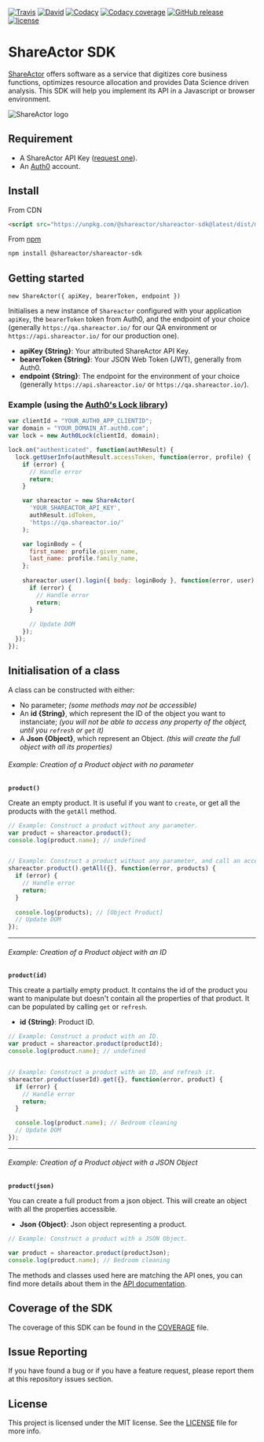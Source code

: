 [![Travis](https://img.shields.io/travis/shareactorIO/javascript-sdk/master.svg?style=flat-square)](https://travis-ci.org/shareactorIO/javascript-sdk.svg?branch=master)
[![David](https://img.shields.io/david/shareactorIO/javascript-sdk.svg?style=flat-square)](https://david-dm.org/shareactorIO/javascript-sdk)
[![Codacy](https://img.shields.io/codacy/grade/d19b1c3168204a07b0582303138d5cc4.svg?style=flat-square)](https://www.codacy.com/app/NicolasBonduel/javascript-sdk)
[![Codacy coverage](https://img.shields.io/codacy/coverage/d19b1c3168204a07b0582303138d5cc4.svg?style=flat-square)](https://www.codacy.com/app/NicolasBonduel/javascript-sdk)
[![GitHub release](https://img.shields.io/github/release/shareactorIO/javascript-sdk.svg?style=flat-square)](https://github.com/shareactorIO/javascript-sdk/releases)
[![license](https://img.shields.io/github/license/shareactorIO/javascript-sdk.svg?style=flat-square)](LICENSE.md)

# ShareActor SDK

[ShareActor](https://www.shareactor.io) offers software as a service that digitizes core business functions, optimizes resource allocation and provides Data Science driven analysis. This SDK will help you implement its API in a Javascript or browser environment.

![ShareActor logo](https://preview.ibb.co/eAqEfF/Artboard_1.png)

## Requirement

- A ShareActor API Key ([request one](mailto:hello@shareactor.io)).
- An [Auth0](https://auth0.com/) account.

## Install

From CDN

```html
<script src="https://unpkg.com/@shareactor/shareactor-sdk@latest/dist/main.bundle.js"></script>
```

From [npm](https://npmjs.org)

```sh
npm install @shareactor/shareactor-sdk
```


## Getting started

`new ShareActor({ apiKey, bearerToken, endpoint })`

Initialises a new instance of `Shareactor` configured with your application `apiKey`, the `bearerToken` token from Auth0, and the endpoint of your choice (generally `https://qa.shareactor.io/` for our QA environment or `https://api.shareactor.io/` for our production one).

- **apiKey {String}**: Your attributed ShareActor API Key.
- **bearerToken {String}**: Your JSON Web Token (JWT), generally from Auth0.
- **endpoint {String}**: The endpoint for the environment of your choice (generally `https://api.shareactor.io/` or `https://qa.shareactor.io/`).

### Example (using the [Auth0's Lock library](https://github.com/auth0/lock))

```js
var clientId = "YOUR_AUTH0_APP_CLIENTID";
var domain = "YOUR_DOMAIN_AT.auth0.com";
var lock = new Auth0Lock(clientId, domain);

lock.on("authenticated", function(authResult) {
  lock.getUserInfo(authResult.accessToken, function(error, profile) {
    if (error) {
      // Handle error
      return;
    }

    var shareactor = new ShareActor(
      'YOUR_SHAREACTOR_API_KEY',
      authResult.idToken,
      'https://qa.shareactor.io/'
    );

    var loginBody = {
      first_name: profile.given_name,
      last_name: profile.family_name,
    };
    
    shareactor.user().login({ body: loginBody }, function(error, user) {
	  if (error) {
		// Handle error
		return;
	  }
    
      // Update DOM
    });
  });
});
```


## Initialisation of a class

A class can be constructed with either:

- No parameter; *(some methods may not be accessible)*
- An **id {String}**, which represent the ID of the object you want to instanciate; *(you will not be able to access any property of the object, until you `refresh` or `get` it)*
- A **Json {Object}**, which represent an Object. *(this will create the full object with all its properties)*


###### Example: Creation of a Product object with no parameter
**`product()`**

Create an empty product. It is useful if you want to `create`, or get all the products with the `getAll` method.

```js
// Example: Construct a product without any parameter.
var product = shareactor.product();
console.log(product.name); // undefined


// Example: Construct a product without any parameter, and call an accessible function.
shareactor.product().getAll({}, function(error, products) {
  if (error) {
	// Handle error
	return;
  }
  
  console.log(products); // [Object Product]
  // Update DOM
});
```

----

###### Example: Creation of a Product object with an ID
**`product(id)`**

This create a partially empty product. It contains the id of the product you want to manipulate but doesn't contain all the properties of that product. It can be populated by calling `get` or `refresh`.

- **id {String}**: Product ID.

```js
// Example: Construct a product with an ID.
var product = shareactor.product(productId);
console.log(product.name); // undefined


// Example: Construct a product with an ID, and refresh it.
shareactor.product(userId).get({}, function(error, product) {
  if (error) {
	// Handle error
	return;
  }

  console.log(product.name); // Bedroom cleaning
  // Update DOM
});
```

----

###### Example: Creation of a Product object with a JSON Object
**`product(json)`**

You can create a full product from a json object. This will create an object with all the properties accessible.

- **Json {Object}**: Json object representing a product.

```js
// Example: Construct a product with a JSON Object.

var product = shareactor.product(productJson);
console.log(product.name); // Bedroom cleaning
```

The methods and classes used here are matching the API ones, you can find more details about them in the [API documentation](https://shareactorio.github.io/slate/).


## Coverage of the SDK

The coverage of this SDK can be found in the [COVERAGE](COVERAGE.md) file.

## Issue Reporting

If you have found a bug or if you have a feature request, please report them at this repository issues section.

## License

This project is licensed under the MIT license. See the [LICENSE](LICENSE.md) file for more info.
